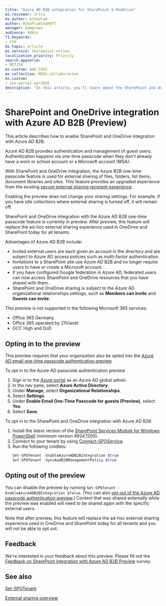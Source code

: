 ```yaml
---
title: "Azure AD B2B integration for SharePoint & OneDrive"
ms.reviewer: srice
ms.author: mikeplum
author: MikePlumleyMSFT
manager: pamgreen
audience: Admin
f1.keywords:
- CSH
ms.topic: article
ms.service: sharepoint-online
localization_priority: Priority
search.appverid:
- MET150
ms.custom: Adm_O365
ms.collection: M365-collaboration
ms.custom:
- seo-marvel-apr2020
description: "In this article, you'll learn about the SharePoint and OneDrive integration with Azure AD B2B (preview)."
---
```


# SharePoint and OneDrive integration with Azure AD B2B (Preview)

This article describes how to enable SharePoint and OneDrive integration with Azure AD B2B.

Azure AD B2B provides authentication and management of guest users. Authentication happens via one-time passcode when they don't already have a work or school account or a Microsoft account (MSA).

With SharePoint and OneDrive integration, the Azure B2B one-time passcode feature is used for external sharing of files, folders, list items, document libraries and sites. This feature provides an upgraded experience from the existing [secure external sharing recipient experience](what-s-new-in-sharing-in-targeted-release.md). 

Enabling the preview does not change your sharing settings. For example, if you have site collections where external sharing is turned off, it will remain off.

SharePoint and OneDrive integration with the Azure AD B2B one-time passcode feature is currently in preview. After preview, this feature will replace the ad-hoc external sharing experience used in OneDrive and SharePoint today for all tenants.

Advantages of Azure AD B2B include:
- Invited external users are each given an account in the directory and are subject to Azure AD access policies such as multi-factor authentication.
- Invitations to a SharePoint site use Azure AD B2B and no longer require users to have or create a Microsoft account.
- If you have configured Google federation in Azure AD, federated users can now access SharePoint and OneDrive resources that you have shared with them.
- SharePoint and OneDrive sharing is subject to the Azure AD organizational relationships settings, such as **Members can invite** and **Guests can invite**.

This preview is not supported in the following Microsoft 365 services:
- Office 365 Germany
- Office 365 operated by 21Vianet
- GCC High and DoD

## Opting in to the preview

This preview requires that your organization also be opted into the [Azure AD email one-time passcode authentication preview](https://docs.microsoft.com/azure/active-directory/b2b/one-time-passcode).

To opt in to the Azure AD passcode authentication preview
1. Sign in to the [Azure portal](https://portal.azure.com) as an Azure AD global admin.
2. In the nav pane, select **Azure Active Directory**.
3. Under **Manage**, select **Organizational Relationships**.
4. Select **Settings**.
5. Under **Enable Email One-Time Passcode for guests (Preview)**, select **Yes**.
6. Select **Save**.

To opt in to the SharePoint and OneDrive integration with Azure AD B2B
1. Install the latest version of the [SharePoint Services Module for Windows PowerShell](https://www.powershellgallery.com/packages/Microsoft.Online.SharePoint.PowerShell) (minimum version 8924.1200).
2. Connect to your tenant by using [Connect-SPOService](https://docs.microsoft.com/powershell/module/sharepoint-online/connect-sposervice).
3. Run the following cmdlets:
   ```PowerShell
   Set-SPOTenant -EnableAzureADB2BIntegration $true
   Set-SPOTenant -SyncAadB2BManagementPolicy $true
   ```

## Opting out of the preview

You can disable the preview by running `Set-SPOTenant -EnableAzureADB2BIntegration $false`. (You can also [opt out of the Azure AD passcode authentication preview](https://docs.microsoft.com/azure/active-directory/b2b/one-time-passcode#opting-out-of-the-preview-after-opting-in).)
Content that was shared externally while the preview was enabled will need to be shared again with the specific external users.

Note that after preview, this feature will replace the ad-hoc external sharing experience used in OneDrive and SharePoint today for all tenants and you will not be able to opt out.

## Feedback

We're interested in your feedback about this preview. Please fill out the [Feedback on SharePoint integration with Azure AD B2B Preview](https://forms.office.com/Pages/ResponsePage.aspx?id=v4j5cvGGr0GRqy180BHbR2JklDeWHptFqoV2KEW0bYxUQTMxTzYxV1NST0VQSEFLSUY4NVZIVlk0OC4u) survey.

## See also

[Set-SPOTenant](https://docs.microsoft.com/powershell/module/sharepoint-online/set-spotenant)

[External sharing overview](https://docs.microsoft.com/sharepoint/external-sharing-overview)
